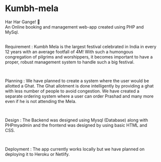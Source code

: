 # Kumbh-mela
Har Har Gange! 🌊<br>
An Online booking and management web-app created using PHP and MySql.<br>
<br>
<p>Requirement : Kumbh Mela is the largest festival celebrated in India in every 12 years with an average footfall of
4M! With such a humongous congregation of pilgrims and worshippers, it becomes important to have a proper,
robust management system to handle such a big festival.</p>
<br>
<p>Planning : We have planned to create a system where the user would be allotted a Ghat. The Ghat allotment is
done intelligently by providing a ghat with less number of people to avoid congestion. We have created a separate
ordering system where a user can order Prashad and many more even if he is not attending the Mela.</p>
<br>
<p>Design : The Backend was designed using Mysql (Database) along with PHPmyadmin and the frontend was
designed by using basic HTML and CSS.</p>
<br>
<p>Deployment : The app currently works locally but we have planned on deploying it to Heroku or Netlify.</p>
